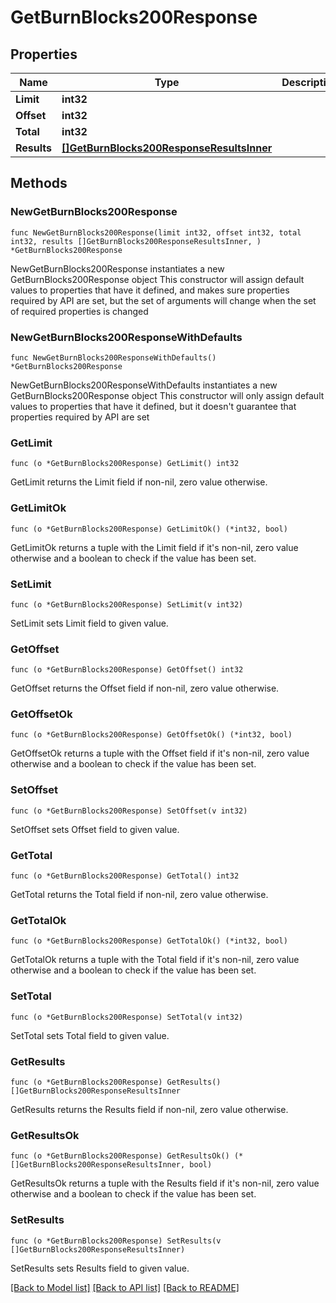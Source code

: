 # GetBurnBlocks200Response

## Properties

Name | Type | Description | Notes
------------ | ------------- | ------------- | -------------
**Limit** | **int32** |  | 
**Offset** | **int32** |  | 
**Total** | **int32** |  | 
**Results** | [**[]GetBurnBlocks200ResponseResultsInner**](GetBurnBlocks200ResponseResultsInner.md) |  | 

## Methods

### NewGetBurnBlocks200Response

`func NewGetBurnBlocks200Response(limit int32, offset int32, total int32, results []GetBurnBlocks200ResponseResultsInner, ) *GetBurnBlocks200Response`

NewGetBurnBlocks200Response instantiates a new GetBurnBlocks200Response object
This constructor will assign default values to properties that have it defined,
and makes sure properties required by API are set, but the set of arguments
will change when the set of required properties is changed

### NewGetBurnBlocks200ResponseWithDefaults

`func NewGetBurnBlocks200ResponseWithDefaults() *GetBurnBlocks200Response`

NewGetBurnBlocks200ResponseWithDefaults instantiates a new GetBurnBlocks200Response object
This constructor will only assign default values to properties that have it defined,
but it doesn't guarantee that properties required by API are set

### GetLimit

`func (o *GetBurnBlocks200Response) GetLimit() int32`

GetLimit returns the Limit field if non-nil, zero value otherwise.

### GetLimitOk

`func (o *GetBurnBlocks200Response) GetLimitOk() (*int32, bool)`

GetLimitOk returns a tuple with the Limit field if it's non-nil, zero value otherwise
and a boolean to check if the value has been set.

### SetLimit

`func (o *GetBurnBlocks200Response) SetLimit(v int32)`

SetLimit sets Limit field to given value.


### GetOffset

`func (o *GetBurnBlocks200Response) GetOffset() int32`

GetOffset returns the Offset field if non-nil, zero value otherwise.

### GetOffsetOk

`func (o *GetBurnBlocks200Response) GetOffsetOk() (*int32, bool)`

GetOffsetOk returns a tuple with the Offset field if it's non-nil, zero value otherwise
and a boolean to check if the value has been set.

### SetOffset

`func (o *GetBurnBlocks200Response) SetOffset(v int32)`

SetOffset sets Offset field to given value.


### GetTotal

`func (o *GetBurnBlocks200Response) GetTotal() int32`

GetTotal returns the Total field if non-nil, zero value otherwise.

### GetTotalOk

`func (o *GetBurnBlocks200Response) GetTotalOk() (*int32, bool)`

GetTotalOk returns a tuple with the Total field if it's non-nil, zero value otherwise
and a boolean to check if the value has been set.

### SetTotal

`func (o *GetBurnBlocks200Response) SetTotal(v int32)`

SetTotal sets Total field to given value.


### GetResults

`func (o *GetBurnBlocks200Response) GetResults() []GetBurnBlocks200ResponseResultsInner`

GetResults returns the Results field if non-nil, zero value otherwise.

### GetResultsOk

`func (o *GetBurnBlocks200Response) GetResultsOk() (*[]GetBurnBlocks200ResponseResultsInner, bool)`

GetResultsOk returns a tuple with the Results field if it's non-nil, zero value otherwise
and a boolean to check if the value has been set.

### SetResults

`func (o *GetBurnBlocks200Response) SetResults(v []GetBurnBlocks200ResponseResultsInner)`

SetResults sets Results field to given value.



[[Back to Model list]](../README.md#documentation-for-models) [[Back to API list]](../README.md#documentation-for-api-endpoints) [[Back to README]](../README.md)


